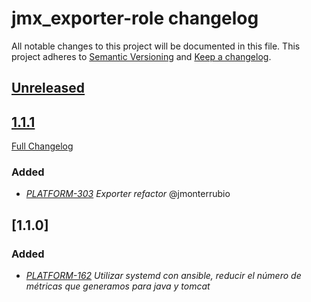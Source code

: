 # jmx_exporter-role changelog

All notable changes to this project will be documented in this file.
This project adheres to [Semantic Versioning](http://semver.org/) and [Keep a changelog](https://github.com/olivierlacan/keep-a-changelog).


## [Unreleased](https://github.com/idealista-tech/prometheus_jmx_exporter-role/tree/develop)

## [1.1.1](https://github.com/idealista-tech/prometheus_jmx_exporter-role/tree/1.1.1)
[Full Changelog](https://github.com/idealista-tech/prometheus_jmx_exporter-role/compare/1.1.0...1.1.1)
### Added
- *[PLATFORM-303](http://jira.sys.idealista/browse/PLATFORM-303) Exporter refactor* @jmonterrubio

## [1.1.0]
### Added
- *[PLATFORM-162](http://jira.sys.idealista/browse/PLATFORM-162) Utilizar systemd con ansible, reducir el número de métricas que generamos para java y tomcat*
